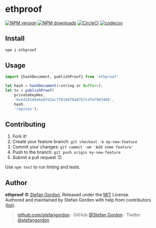
# ethproof

[![NPM version](https://img.shields.io/npm/v/ethproof.svg?style=flat)](https://npmjs.com/package/ethproof) [![NPM downloads](https://img.shields.io/npm/dm/ethproof.svg?style=flat)](https://npmjs.com/package/ethproof) [![CircleCI](https://circleci.com/gh/stefangordon/ethproof/tree/master.svg?style=shield)](https://circleci.com/gh/stefangordon/ethproof/tree/master)  [![codecov](https://codecov.io/gh/stefangordon/ethproof/branch/master/graph/badge.svg)](https://codecov.io/gh/stefangordon/ethproof)

## Install

```bash
npm i ethproof
```

## Usage


```js
import {hashDocument, publishProof} from 'ethproof'

let hash = hashDocument(<string or Buffer>);
let tx = publishProof(
    privateKeyHex,
    '0x44241d4e6a0fd2acff819478a87b7cdfe7963468',
    hash,
    'ropsten');
```

## Contributing

1. Fork it!
2. Create your feature branch: `git checkout -b my-new-feature`
3. Commit your changes: `git commit -am 'Add some feature'`
4. Push to the branch: `git push origin my-new-feature`
5. Submit a pull request :D

Use `npm test` to run linting and tests.

## Author

**ethproof** © [Stefan Gordon](https://github.com/stefangordon), Released under the [MIT](./LICENSE) License.<br>
Authored and maintained by Stefan Gordon with help from contributors ([list](https://github.com/stefangordon/ethproof/contributors)).

> [github.com/stefangordon](https://github.com/stefangordon) · GitHub [@Stefan Gordon](https://github.com/stefangordon) · Twitter [@stefangordon](https://twitter.com/stefangordon)

